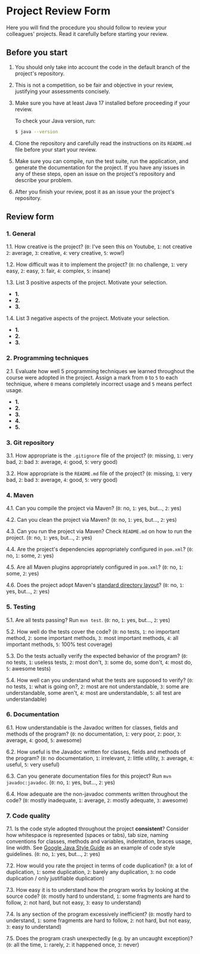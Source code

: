 # Project Review Form

Here you will find the procedure you should follow to review your colleagues' projects. Read it carefully before starting your review.

## Before you start

1. You should only take into account the code in the default branch of the project's repository.

2. This is not a competition, so be fair and objective in your review, justifying your assessments concisely.

3. Make sure you have at least Java 17 installed before proceeding if your review.

      To check your Java version, run:
      ```bash
      $ java --version
      ```

4. Clone the repository and carefully read the instructions on its `README.md` file before your start your review.

5. Make sure you can compile, run the test suite, run the application, and generate the documentation for the project. If you have any issues in any of these steps, open an issue on the project's repository and describe your problem. 

6. After you finish your review, post it as an issue your the project's repository.

## Review form

### 1. General

1.1. How creative is the project? (`0`: I've seen this on Youtube, `1`: not creative `2`: average, `3`: creative, `4`: very creative, `5`: wow!)

1.2. How difficult was it to implement the project? (`0`: no challenge, `1`: very easy, `2`: easy, `3`: fair, `4`: complex, `5`: insane)

1.3. List 3 positive aspects of the project. Motivate your selection.
- **1.** 
- **2.** 
- **3.**  

1.4. List 3 negative aspects of the project. Motivate your selection.
- **1.** 
- **2.** 
- **3.**  

### 2. Programming techniques

2.1. Evaluate how well 5 programming techniques we learned throughout the course were adopted in the project. Assign a mark from `0` to `5` to each technique, where `0` means completely incorrect usage and `5` means perfect usage.
- **1.** 
- **2.** 
- **3.** 
- **4.** 
- **5.** 

### 3. Git repository

3.1. How appropriate is the `.gitignore` file of the project? (`0`: missing, `1`: very bad, `2`: bad `3`: average, `4`: good, `5`: very good)

3.2. How appropriate is the `README.md` file of the project? (`0`: missing, `1`: very bad, `2`: bad `3`: average, `4`: good, `5`: very good)

### 4. Maven

4.1. Can you compile the project via Maven? (`0`: no, `1`: yes, but..., `2`: yes)

4.2. Can you clean the project via Maven? (`0`: no, `1`: yes, but..., `2`: yes)

4.3. Can you run the project via Maven? Check `README.md` on how to run the project. (`0`: no, `1`: yes, but..., `2`: yes)

4.4. Are the project's dependencies appropriately configured in `pom.xml`? (`0`: no, `1`: some, `2`: yes)

4.5. Are all Maven plugins appropriately configured in `pom.xml`? (`0`: no, `1`: some, `2`: yes)

4.6. Does the project adopt Maven's [standard directory layout](https://maven.apache.org/guides/introduction/introduction-to-the-standard-directory-layout.html)? (`0`: no, `1`: yes, but..., `2`: yes)

### 5. Testing

5.1. Are all tests passing? Run `mvn test`. (`0`: no, `1`: yes, but..., `2`: yes)

5.2. How well do the tests cover the code? (`0`: no tests, `1`: no important method, `2`: some important methods, `3`: most important methods, `4`: all important methods, `5`: 100% test coverage)

5.3. Do the tests actually verify the expected behavior of the program? (`0`: no tests, `1`: useless tests, `2`: most don't, `3`: some do, some don't, `4`: most do, `5`: awesome tests)

5.4. How well can you understand what the tests are supposed to verify? (`0`: no tests, `1`: what is going on?, `2`: most are not understandable, `3`: some are understandable, some aren't, `4`: most are understandable, `5`: all test are understandable)

### 6. Documentation

6.1. How understandable is the Javadoc written for classes, fields and methods of the program? (`0`: no documentation, `1`: very poor, `2`: poor, `3`: average, `4`: good, `5`: awesome)

6.2. How useful is the Javadoc written for classes, fields and methods of the program? (`0`: no documentation, `1`: irrelevant, `2`: little utility, `3`: average, `4`: useful, `5`: very useful)

6.3. Can you generate documentation files for this project? Run `mvn javadoc:javadoc`.  (`0`: no, `1`: yes, but..., `2`: yes)

6.4. How adequate are the non-javadoc comments written throughout the code? (`0`: mostly inadequate, `1`: average, `2`: mostly adequate, `3`: awesome)

### 7. Code quality

7.1. Is the code style adopted throughout the project **consistent**? Consider how whitespace is represented (spaces or tabs), tab size, naming conventions for classes, methods and variables, indentation, braces usage, line width. See [Google Java Style Guide](https://google.github.io/styleguide/javaguide.html) as an example of code style guidelines. (`0`: no, `1`: yes, but..., `2`: yes)

7.2. How would you rate the project in terms of code duplication? (`0`: a lot of duplication, `1`: some duplication, `2`: barely any duplication, `3`: no code duplication / only justifiable duplication)

7.3. How easy it is to understand how the program works by looking at the source code? (`0`: mostly hard to understand, `1`: some fragments are hard to follow, `2`: not hard, but not easy, `3`: easy to understand)

7.4. Is any section of the program excessively inefficient? (`0`: mostly hard to understand, `1`: some fragments are hard to follow, `2`: not hard, but not easy, `3`: easy to understand)

7.5. Does the program crash unexpectedly (e.g. by an uncaught exception)? (`0`: all the time, `1`: rarely, `2`: it happened once, `3`: never)

